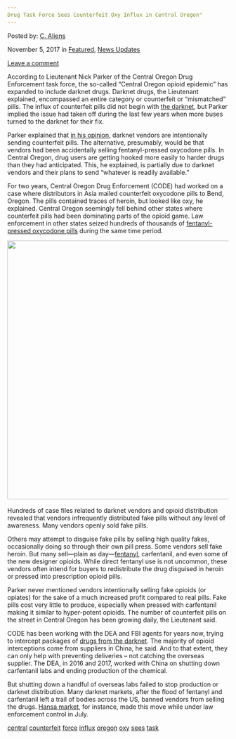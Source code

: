 ```yaml
---
Drug Task Force Sees Counterfeit Oxy Influx in Central Oregon"
---
```

<article class="post-listing post-23398 post type-post status-publish format-standard has-post-thumbnail hentry  tag-central tag-counterfeit tag-force tag-influx tag-oregon tag-oxy tag-sees tag-task">
    
<div class="post-inner">
    
    
        
<span>Posted by: <a href="https://www.deepdotweb.com/author/caliens/" title="">C. Aliens </a></span>
    
    
<span>November 5, 2017</span>
<span>in <a href="https://www.deepdotweb.com/category/deepdot-news/" rel="category tag">Featured</a>, <a href="https://www.deepdotweb.com/category/news-updates/" rel="category tag">News Updates</a></span>
    
<span><a href="https://www.deepdotweb.com/2017/11/05/drug-task-force-sees-counterfeit-oxy-influx-central-oregon/#respond">Leave a comment</a></span>
</p>
<div class="clear"></div>
    
    
    
<p>According to Lieutenant Nick Parker of the Central Oregon Drug Enforcement task force, the so-called “Central Oregon opioid epidemic” has expanded to include darknet drugs. Darknet drugs, the Lieutenant explained, encompassed an entire category or counterfeit or “mismatched” pills. The influx of counterfeit pills did not begin with <a href="https://www.deepdotweb.com/tag/darknet/">the darknet</a>, but Parker implied the issue had taken off during the last few years when more buses turned to the darknet for their fix.</p>
<p>Parker explained that <a href="http://kbnd.com/kbnd-news/local-news-feed/329257">in his opinion</a>, darknet vendors are intentionally sending counterfeit pills. The alternative, presumably, would be that vendors had been accidentally selling fentanyl-pressed oxycodone pills. In Central Oregon, drug users are getting hooked more easily to harder drugs than they had anticipated. This, he explained, is partially due to darknet vendors and their plans to send “whatever is readily available.”</p>
<p>For two years, Central Oregon Drug Enforcement (CODE) had worked on a case where distributors in Asia mailed counterfeit oxycodone pills to Bend, Oregon. The pills contained traces of heroin, but looked like oxy, he explained. Central Oregon seemingly fell behind other states where counterfeit pills had been dominating parts of the opioid game. Law enforcement in other states seized hundreds of thousands of <a href="https://www.deepdotweb.com/tag/oxycodone/">fentanyl-pressed oxycodone pills</a> during the same time period.</p>
<p><img class="wp-image-23405 aligncenter" src="/imgs/2017/11/word-image-5.png" width="786" height="589" srcset="/imgs/2017/11/word-image-5.png 1619w, /imgs/2017/11/word-image-5-300x225.png 300w, /imgs/2017/11/word-image-5-1024x768.png 1024w" sizes="(max-width: 786px) 100vw, 786px" /></p>
<p>Hundreds of case files related to darknet vendors and opioid distribution revealed that vendors infrequently distributed fake pills without any level of awareness. Many vendors openly sold fake pills.</p>
<p>Others may attempt to disguise fake pills by selling high quality fakes, occasionally doing so through their own pill press. Some vendors sell fake heroin. But many sell—plain as day—<a href="https://www.deepdotweb.com/tag/fentanyl/">fentanyl</a>, carfentanil, and even some of the new designer opioids. While direct fentanyl use is not uncommon, these vendors often intend for buyers to redistribute the drug disguised in heroin or pressed into prescription opioid pills.</p>
<p>Parker never mentioned vendors intentionally selling fake opioids (or opiates) for the sake of a much increased profit compared to real pills. Fake pills cost very little to produce, especially when pressed with carfentanil making it similar to hyper-potent opioids. The number of counterfeit pills on the street in Central Oregon has been growing daily, the Lieutenant said.</p>
<p>CODE has been working with the DEA and FBI agents for years now, trying to intercept packages of <a href="https://www.deepdotweb.com/dark-net-market-comparison-chart/">drugs from the darknet</a>. The majority of opioid interceptions come from suppliers in China, he said. And to that extent, they can only help with preventing deliveries – not catching the overseas supplier. The DEA, in 2016 and 2017, worked with China on shutting down carfentanil labs and ending production of the chemical.</p>
<p>But shutting down a handful of overseas labs failed to stop production or darknet distribution. Many darknet markets, after the flood of fentanyl and carfentanil left a trail of bodies across the US, banned vendors from selling the drugs. <a href="https://www.deepdotweb.com/marketplace-directory/listing/hansa-market">Hansa market</a>, for instance, made this move while under law enforcement control in July.</p>
    
    
</div><!-- .entry /-->
<a href="https://www.deepdotweb.com/tag/central/" rel="tag">central</a> <a href="https://www.deepdotweb.com/tag/counterfeit/" rel="tag">counterfeit</a>  <a href="https://www.deepdotweb.com/tag/force/" rel="tag">force</a> <a href="https://www.deepdotweb.com/tag/influx/" rel="tag">influx</a> <a href="https://www.deepdotweb.com/tag/oregon/" rel="tag">oregon</a> <a href="https://www.deepdotweb.com/tag/oxy/" rel="tag">oxy</a> <a href="https://www.deepdotweb.com/tag/sees/" rel="tag">sees</a> <a href="https://www.deepdotweb.com/tag/task/" rel="tag">task</a></span>				<span style="display:none" class="updated">2017-11-05</span>
<div style="display:none" class="vcard author" itemprop="author" itemscope itemtype="http://schema.org/Person"><strong class="fn" itemprop="name"><a href="https://www.deepdotweb.com/author/caliens/" title="Posts by C. Aliens" rel="author">C. Aliens</a></strong></div>
    
    
</div><!-- .post-inner -->
</article><!-- .post-listing -->

